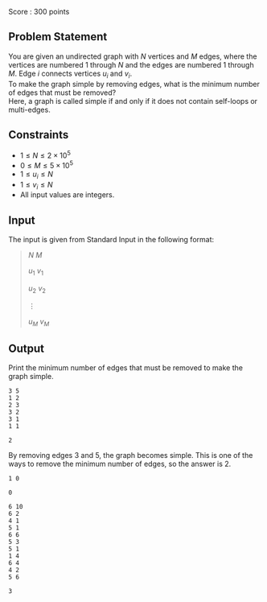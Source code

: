 Score : $300$ points

## Problem Statement

You are given an undirected graph with $N$ vertices and $M$ edges, where the vertices are numbered $1$ through $N$ and the edges are numbered $1$ through $M$. Edge $i$ connects vertices $u_i$ and $v_i$.<br>
To make the graph simple by removing edges, what is the minimum number of edges that must be removed?<br>
Here, a graph is called simple if and only if it does not contain self-loops or multi-edges.

## Constraints

- $1 \leq N \leq 2 \times 10^5$
- $0 \leq M \leq 5 \times 10^5$
- $1 \leq u_i \leq N$
- $1 \leq v_i \leq N$
- All input values are integers.

## Input

The input is given from Standard Input in the following format:

> $N$ $M$
> 
> $u_1$ $v_1$
> 
> $u_2$ $v_2$
> 
> $\vdots$
> 
> $u_M$ $v_M$

## Output

Print the minimum number of edges that must be removed to make the graph simple.

```input1
3 5
1 2
2 3
3 2
3 1
1 1
```

```output1
2
```

By removing edges $3$ and $5$, the graph becomes simple. This is one of the ways to remove the minimum number of edges, so the answer is $2$.

```input2
1 0
```

```output2
0
```

```input3
6 10
6 2
4 1
5 1
6 6
5 3
5 1
1 4
6 4
4 2
5 6
```

```output3
3
```
